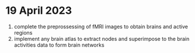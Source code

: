 # 19 April 2023

1. complete the preprossessing of fMRI images to obtain brains and active regions 
2. implement any brain atlas to extract nodes and superimpose to the brain activities data to form brain networks 
